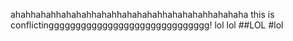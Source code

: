 ahahhahahhahahahhahahhahahahahhahahahahhahahaha this is conflictingggggggggggggggggggggggggggggg!
lol
lol
##LOL
#lol
